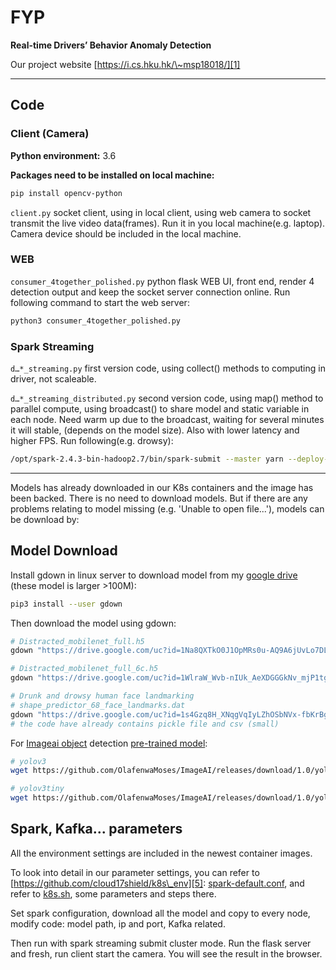 # FYP

**Real-time Drivers’ Behavior Anomaly Detection**

Our project website [https://i.cs.hku.hk/\~msp18018/][1] 

---- 

## Code

### Client (Camera)

**Python environment:** 3.6

**Packages need to be installed on local machine:**

```bash
pip install opencv-python
```

`client.py` socket client, using in local client, using web camera to socket transmit the live video data(frames). Run it in you local machine(e.g. laptop). Camera device should be included in the local machine.


### WEB

`consumer_4together_polished.py` python flask WEB UI, front end, render 4 detection output and keep the socket server connection online.
Run following command to start the web server:

```python
python3 consumer_4together_polished.py
```


### Spark Streaming

`d…*_streaming.py` first version code, using collect() methods to computing in driver, not scaleable. 

`d…*_streaming_distributed.py` second version code, using map() method to parallel compute, using broadcast() to share model and static variable in each node. Need warm up due to the broadcast, waiting for several minutes it will stable, (depends on the model size). Also with lower latency and higher FPS.
Run following(e.g. drowsy):

```bash
/opt/spark-2.4.3-bin-hadoop2.7/bin/spark-submit --master yarn --deploy-mode cluster --num-executors 5 --packages org.apache.spark:spark-streaming-kafka-0-8_2.11:2.4.3 ~/DrunkDetection/drowsy_streaming_distributed.py
```

---- 
Models has already downloaded in our K8s containers and the image has been backed. There is no need to download models. But if there are any problems relating to model missing (e.g. 'Unable to open file...'), models can be download by:

## Model Download

Install gdown in linux server to download model from my [google drive][2] (these model is larger \>100M):

```bash
pip3 install --user gdown
```

Then download the model using gdown:

```bash
# Distracted_mobilenet_full.h5
gdown "https://drive.google.com/uc?id=1Na8QXTkO0J1OpMRs0u-AQ9A6jUvLo7DL"

# Distracted_mobilenet_full_6c.h5
gdown "https://drive.google.com/uc?id=1WlraW_Wvb-nIUk_AeXDGGGkNv_mjP1tg"

# Drunk and drowsy human face landmarking
# shape_predictor_68_face_landmarks.dat
gdown "https://drive.google.com/uc?id=1s4Gzq8H_XNqgVqIyLZhOSbNVx-fbKrBg"
# the code have already contains pickle file and csv (small)
```

For [Imageai object][3] detection [pre-trained model][4]:

```bash
# yolov3
wget https://github.com/OlafenwaMoses/ImageAI/releases/download/1.0/yolo.h5

# yolov3tiny
wget https://github.com/OlafenwaMoses/ImageAI/releases/download/1.0/yolo-tiny.h5
```

## Spark, Kafka... parameters

All the environment settings are included in the newest container images.

To look into detail in our parameter settings, you can refer to [https://github.com/cloud17shield/k8s\_env][5]: [spark-default.conf][6], and refer to [k8s.sh][7], some parameters and steps there.

Set spark configuration, download all the model and copy to every node, modify code: model path, ip and port, Kafka related.

Then run with spark streaming submit cluster mode. Run the flask server and fresh, run client start the camera. You will see the result in the browser.

[1]:	https://i.cs.hku.hk/~msp18018/
[2]:	https://drive.google.com/drive/u/1/folders/1TbzGQnVUSgJeUlpILeXQ-CQsg473beE5
[3]:	https://imageai.readthedocs.io/en/latest/video/index.html
[4]:	https://github.com/OlafenwaMoses/ImageAI/releases/tag/1.0/
[5]:	https://github.com/cloud17shield/k8s_env
[6]:	https://github.com/cloud17shield/k8s_env/blob/master/spark-defaults.conf
[7]:	https://github.com/cloud17shield/k8s_env/blob/master/k8s.sh